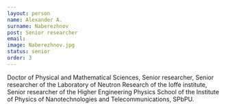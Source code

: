 ```yaml
---
layout: person
name: Alexander A.
surname: Naberezhnov
post: Senior researcher
email: 
image: Naberezhnov.jpg
status: senior
order: 3
---
```

Doctor of Physical and Mathematical Sciences, Senior researcher, Senior researcher
of the Laboratory of Neutron Research of the Ioffe institute, Senior researcher of
the Higher Engineering Physics School of the Institute of Physics of Nanotechnologies
and Telecommunications, SPbPU.